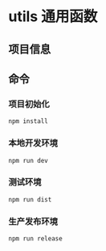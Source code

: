 # utils 通用函数


## 项目信息



## 命令
### 项目初始化
```
npm install
```

### 本地开发环境
```
npm run dev
```

### 测试环境
```
npm run dist
```

### 生产发布环境
```
npm run release
```

